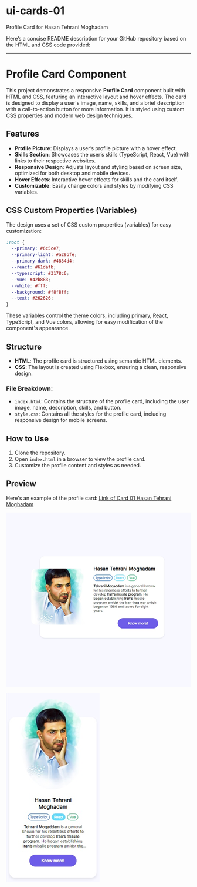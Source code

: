 # ui-cards-01
Profile Card for Hasan Tehrani Moghadam

Here’s a concise README description for your GitHub repository based on the HTML and CSS code provided:

---

# Profile Card Component

This project demonstrates a responsive **Profile Card** component built with HTML and CSS, featuring an interactive layout and hover effects. The card is designed to display a user's image, name, skills, and a brief description with a call-to-action button for more information. It is styled using custom CSS properties and modern web design techniques.

## Features

- **Profile Picture**: Displays a user’s profile picture with a hover effect.
- **Skills Section**: Showcases the user’s skills (TypeScript, React, Vue) with links to their respective websites.
- **Responsive Design**: Adjusts layout and styling based on screen size, optimized for both desktop and mobile devices.
- **Hover Effects**: Interactive hover effects for skills and the card itself.
- **Customizable**: Easily change colors and styles by modifying CSS variables.

## CSS Custom Properties (Variables)

The design uses a set of CSS custom properties (variables) for easy customization:

```css
:root {
  --primary: #6c5ce7;
  --primary-light: #a29bfe;
  --primary-dark: #4834d4;
  --react: #61dafb;
  --typescript: #3178c6;
  --vue: #42b883;
  --white: #fff;
  --background: #f8f8ff;
  --text: #262626;
}
```

These variables control the theme colors, including primary, React, TypeScript, and Vue colors, allowing for easy modification of the component's appearance.

## Structure

- **HTML**: The profile card is structured using semantic HTML elements.
- **CSS**: The layout is created using Flexbox, ensuring a clean, responsive design.
  
### File Breakdown:
- `index.html`: Contains the structure of the profile card, including the user image, name, description, skills, and button.
- `style.css`: Contains all the styles for the profile card, including responsive design for mobile screens.
  

## How to Use

1. Clone the repository.
2. Open `index.html` in a browser to view the profile card.
3. Customize the profile content and styles as needed.

## Preview

Here's an example of the profile card:
[Link of Card 01 Hasan Tehrani Moghadam](https://seyedahmaddv.github.io/ui-cards-01/)

![Profile Card Preview](assets/card-01-hasan-tehrani-moghadam.jpg)

![Profile Card Mobile Version Preview](assets/card-01-hasan-tehrani-moghadam-mobile-version.jpg)


